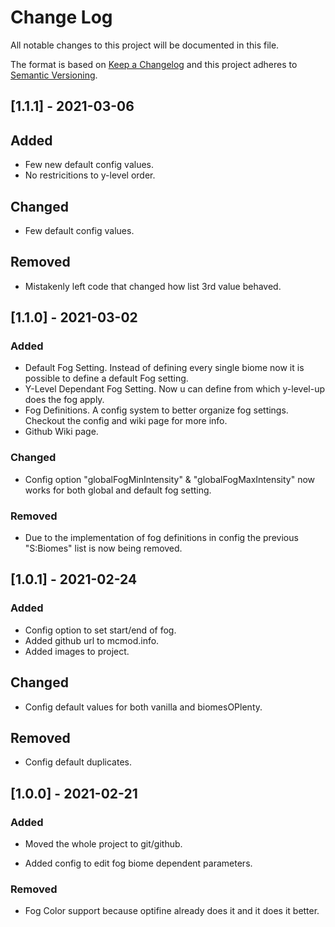 # Change Log

All notable changes to this project will be documented in this file.

The format is based on [Keep a Changelog](http://keepachangelog.com/)
and this project adheres to [Semantic Versioning](http://semver.org/).

## [1.1.1] - 2021-03-06

## Added
- Few new default config values.
- No restricitions to y-level order.

## Changed
- Few default config values.

## Removed
- Mistakenly left code that changed how list 3rd value behaved.

## [1.1.0] - 2021-03-02

### Added
- Default Fog Setting. Instead of defining every single biome now it is possible to define a default Fog setting.
- Y-Level Dependant Fog Setting. Now u can define from which y-level-up does the fog apply.
- Fog Definitions. A config system to better organize fog settings. Checkout the config and wiki page for more info. 
- Github Wiki page.

### Changed
- Config option "globalFogMinIntensity" & "globalFogMaxIntensity" now works for both global and default fog setting.

### Removed
- Due to the implementation of fog definitions in config the previous "S:Biomes" list is now being removed.

## [1.0.1] - 2021-02-24

### Added

- Config option to set start/end of fog.
- Added github url to mcmod.info.
- Added images to project.

## Changed

- Config default values for both vanilla and biomesOPlenty.

## Removed

- Config default duplicates.

## [1.0.0] - 2021-02-21

### Added
- Moved the whole project to git/github.

- Added config to edit fog biome dependent parameters.

### Removed

- Fog Color support because optifine already does it and it does it better.

  

  

  
